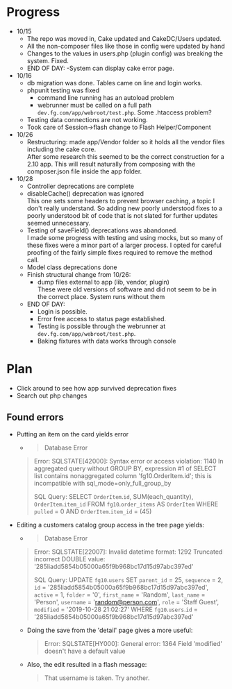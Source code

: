 # Progress

- 10/15 
   - The repo was moved in, Cake updated and CakeDC/Users updated. 
   - All the non-composer files like those in config were updated by hand
   - Changes to the values in users.php (plugin config) was breaking the system. Fixed.
   - END OF DAY: 
      -System can display cake error page.
- 10/16
   - db migration was done. Tables came on line and login works.
   - phpunit testing was fixed
      - command line running has an autoload problem
      - webrunner must be called on a full path `dev.fg.com/app/webroot/test.php`. Some .htaccess problem?
   - Testing data connections are not working.
   - Took care of Session->flash change to Flash Helper/Component
- 10/26
    - Restructuring: made app/Vendor folder so it holds all the vendor 
    files including the cake core.   
    After some research this seemed to be the correct construction for a 
    2.10 app. This will result naturally from composing with the 
    composer.json file inside the app folder.
- 10/28
    - Controller deprecations are complete
    - disableCache() deprecation was ignored   
    This one sets some headers to prevent browser caching, a topic I don't 
    really understand. So adding new poorly understood fixes to a poorly 
    understood bit of code that is not slated for further updates 
    seemed unnecessary.
    - Testing of saveField() deprecations was abandoned.   
    I made some progress with testing and using mocks, but so many of these 
    fixes were a minor part of a larger process. I opted for careful proofing 
    of the fairly simple fixes required to remove the method call.
    - Model class deprecations done
   - Finish structural change from 10/26:
      - dump files external to app (lib, vendor, plugin)   
      These were old versions of software and did not seem to be in the 
      correct place. System runs without them
   - END OF DAY: 
      - Login is possible. 
      - Error free access to status page established. 
      - Testing is possible through the webrunner at `dev.fg.com/app/webroot/test.php`.
      - Baking fixtures with data works through console
         
# Plan
- Click around to see how app survived deprecation fixes 
- Search out php changes

## Found errors
- Putting an item on the card yields error
   - >Database Error
   >
   >Error: SQLSTATE[42000]: Syntax error or access violation: 
   >1140 In aggregated query without GROUP BY, expression #1 of SELECT list 
   >contains nonaggregated column 'fg10.OrderItem.id'; this is incompatible with 
   >sql_mode=only_full_group_by
   >
   >SQL Query: SELECT `OrderItem`.`id`, SUM(each_quantity), `OrderItem`.`item_id` 
   >FROM `fg10`.`order_items` AS `OrderItem` WHERE `pulled` = 0 
   >AND `OrderItem`.`item_id` = (45) 
- Editing a customers catalog group access in the tree page yields:
   - >Database Error
   >
   >Error: SQLSTATE[22007]: Invalid datetime format: 1292 Truncated incorrect 
   >DOUBLE value: '285liadd5854b05000a65f9b968bc17d15d97abc397ed'
   >
   >SQL Query: UPDATE `fg10`.`users` SET `parent_id` = 25, `sequence` = 2, 
   >`id` = '285liadd5854b05000a65f9b968bc17d15d97abc397ed', `active` = 1, 
   >`folder` = '0', `first_name` = 'Random', `last_name` = 'Person', 
   >`username` = 'random@person.com', `role` = 'Staff Guest', `modified` = '2019-10-28 21:02:27' 
   >WHERE `fg10`.`users`.`id` = '285liadd5854b05000a65f9b968bc17d15d97abc397ed'
   - Doing the save from the 'detail' page gives a more useful:
      >Error: SQLSTATE[HY000]: General error: 1364 Field 'modified' 
      >doesn't have a default value
   - Also, the edit resulted in a flash message:
      >That username is taken. Try another. 
